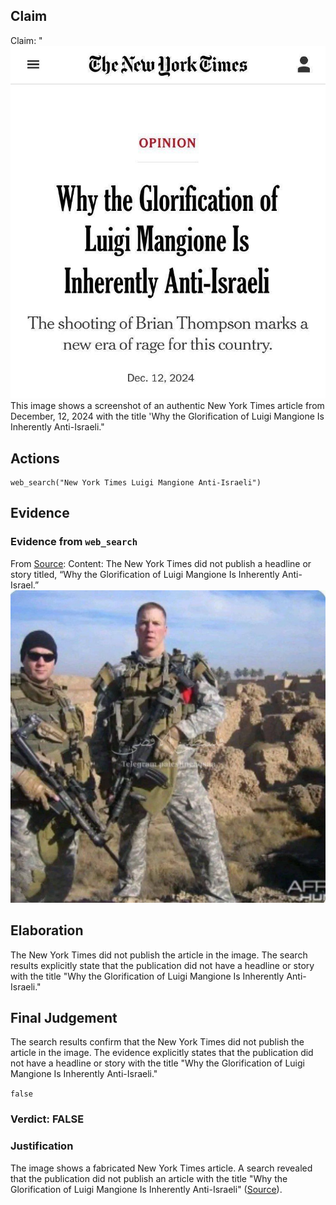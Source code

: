 ## Claim
Claim: "![image 44](media/72.jpg) This image shows a screenshot of an authentic New York Times article from December, 12, 2024 with the title 'Why the Glorification of Luigi Mangione Is Inherently Anti-Israeli."

## Actions
```
web_search("New York Times Luigi Mangione Anti-Israeli")
```

## Evidence
### Evidence from `web_search`
From [Source](https://www.nytco.com/press/tracking-misinformation-fabricated-opinion-headline/): 
Content: The New York Times did not publish a headline or story titled, “Why the Glorification of Luigi Mangione Is Inherently Anti-Israel.” ![image 1](media/0.jpg)


## Elaboration
The New York Times did not publish the article in the image. The search results explicitly state that the publication did not have a headline or story with the title "Why the Glorification of Luigi Mangione Is Inherently Anti-Israeli."


## Final Judgement
The search results confirm that the New York Times did not publish the article in the image. The evidence explicitly states that the publication did not have a headline or story with the title "Why the Glorification of Luigi Mangione Is Inherently Anti-Israeli."

`false`


### Verdict: FALSE

### Justification
The image shows a fabricated New York Times article. A search revealed that the publication did not publish an article with the title "Why the Glorification of Luigi Mangione Is Inherently Anti-Israeli" ([Source](https://www.nytco.com/press/tracking-misinformation-fabricated-opinion-headline/)).
